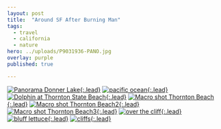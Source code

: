 ```yaml
---
layout: post
title:  "Around SF After Burning Man"
tags:
  - travel
  - california
  - nature
hero: ../uploads/P9031936-PANO.jpg
overlay: purple
published: true

---
```


[![Panorama Donner Lake](../uploads/P9031936-PANO.jpg){:.lead}](../uploads/P9031936-PANO.jpg)
[![pacific ocean](../uploads/P9052015.jpg){:.lead}](../uploads/P9052015.jpg)
[![Dolphin at Thornton State Beach](../uploads/P9052041.jpg){:.lead}](../uploads/P9052041.jpg)
[![Macro shot Thornton Beach](../uploads/P9052021.jpg){:.lead}](../uploads/P9052021.jpg)
[![Macro shot Thornton Beach2](../uploads/P9052022.jpg){:.lead}](../uploads/P9052022.jpg)
[![Macro shot Thornton Beach3](../uploads/P9052024.jpg){:.lead}](../uploads/P9052024.jpg)
[![over the cliff](../uploads/P9052023.jpg){:.lead}](../uploads/P9052023.jpg)
[![bluff lettuce](../uploads/P9052025.jpg){:.lead}](../uploads/P9052025.jpg)
[![cliffs](../uploads/P9051980.jpg){:.lead}](../uploads/P9051980.jpg)
